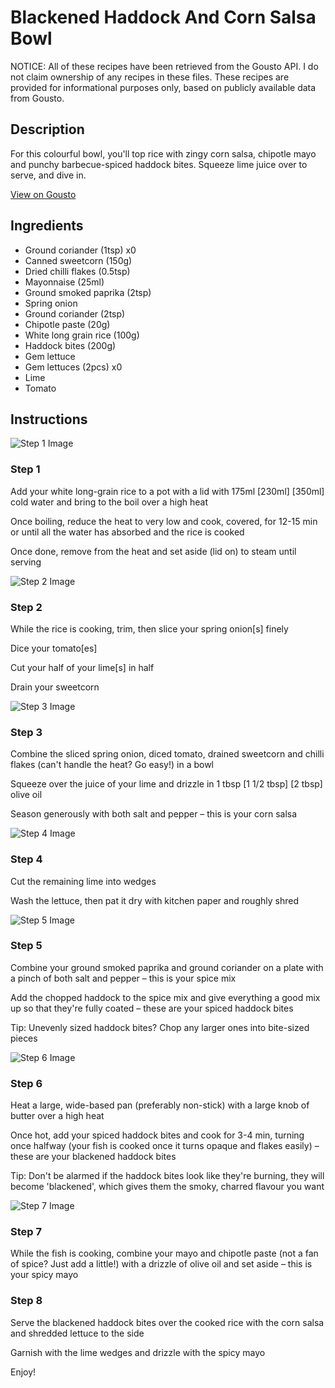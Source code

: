 # Blackened Haddock And Corn Salsa Bowl

NOTICE: All of these recipes have been retrieved from the Gousto API. I do not claim ownership of any recipes in these files. These recipes are provided for informational purposes only, based on publicly available data from Gousto.

## Description

For this colourful bowl, you'll top rice with zingy corn salsa, chipotle mayo and punchy barbecue-spiced haddock bites. Squeeze lime juice over to serve, and dive in. 

[View on Gousto](https://www.gousto.co.uk/recipes/cookbook/blackened-haddock-corn-salsa-bowl)

## Ingredients

- Ground coriander (1tsp) x0
- Canned sweetcorn (150g)
- Dried chilli flakes (0.5tsp)
- Mayonnaise (25ml)
- Ground smoked paprika (2tsp)
- Spring onion
- Ground coriander (2tsp)
- Chipotle paste (20g)
- White long grain rice (100g)
- Haddock bites (200g)
- Gem lettuce
- Gem lettuces (2pcs) x0
- Lime
- Tomato

## Instructions

![Step 1 Image](https://production-media.gousto.co.uk/cms/recipe-step-image/991.-step-1-x200.jpg)

### Step 1

Add your white long-grain rice to a pot with a lid with 175ml <span class="text-purple">[230ml] </span><span class="text-danger">[350ml]</span> cold water and bring to the boil over a high heat

Once boiling, reduce the heat to very low and cook, covered, for 12-15 min or until all the water has absorbed and the rice is cooked

Once done, remove from the heat and set aside (lid on) to steam until serving

![Step 2 Image](https://production-media.gousto.co.uk/cms/recipe-step-image/991.-step-2-x200.jpg)

### Step 2

While the rice is cooking, trim, then slice your spring onion[s] finely

Dice your tomato[es]

Cut your half of your lime[s] in half

Drain your sweetcorn

![Step 3 Image](https://production-media.gousto.co.uk/cms/recipe-step-image/991.-step-3-x200.jpg)

### Step 3

Combine the sliced spring onion, diced tomato, drained sweetcorn and chilli flakes (can't handle the heat? Go easy!) in a bowl

Squeeze over the juice of your lime and drizzle in 1 tbsp <span class="text-purple">[1 1/2 tbsp]</span> <span class="text-danger">[2 tbsp]</span> olive oil

Season generously with both salt and pepper – this is your corn salsa

![Step 4 Image](https://production-media.gousto.co.uk/cms/recipe-step-image/991.-step-4-x200.jpg)

### Step 4

Cut the remaining lime into wedges

Wash the lettuce, then pat it dry with kitchen paper and roughly shred

![Step 5 Image](https://production-media.gousto.co.uk/cms/recipe-step-image/991.-step-5-x200.jpg)

### Step 5

Combine your ground smoked paprika and ground coriander on a plate with a pinch of both salt and pepper – this is your spice mix

Add the chopped haddock to the spice mix and give everything a good mix up so that they're fully coated – these are your spiced haddock bites

Tip: Unevenly sized haddock bites? Chop any larger ones into bite-sized pieces

![Step 6 Image](https://production-media.gousto.co.uk/cms/recipe-step-image/991.-step-6-x200.jpg)

### Step 6

Heat a large, wide-based pan (preferably non-stick) with a large knob of butter over a high heat

Once hot, add your spiced haddock bites and cook for 3-4 min, turning once halfway (your fish is cooked once it turns opaque and flakes easily) – these are your blackened haddock bites

Tip: Don't be alarmed if the haddock bites look like they're burning, they will become 'blackened', which gives them the smoky, charred flavour you want

![Step 7 Image](https://production-media.gousto.co.uk/cms/recipe-step-image/991.-step-7-x200.jpg)

### Step 7

While the fish is cooking, combine your mayo and chipotle paste (not a fan of spice? Just add a little!) with a drizzle of olive oil and set aside – this is your spicy mayo

### Step 8

Serve the blackened haddock bites over the cooked rice with the corn salsa and shredded lettuce to the side

Garnish with the lime wedges and drizzle with the spicy mayo

Enjoy!

